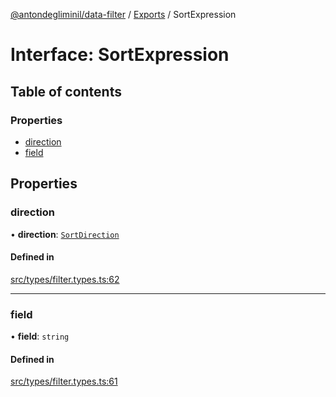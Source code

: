 [@antondegliminil/data-filter](../README.md) / [Exports](../modules.md) / SortExpression

# Interface: SortExpression

## Table of contents

### Properties

- [direction](SortExpression.md#direction)
- [field](SortExpression.md#field)

## Properties

### direction

• **direction**: [`SortDirection`](../modules.md#sortdirection)

#### Defined in

[src/types/filter.types.ts:62](https://github.com/liminillabs/Data-Filter/blob/214e966/src/types/filter.types.ts#L62)

___

### field

• **field**: `string`

#### Defined in

[src/types/filter.types.ts:61](https://github.com/liminillabs/Data-Filter/blob/214e966/src/types/filter.types.ts#L61)
